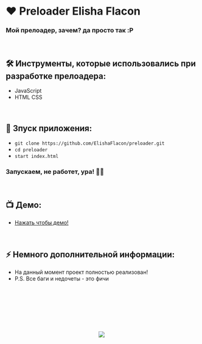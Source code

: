 <h1> 
     ❤️ Preloader Elisha Flacon
</h1>

<h3>
Мой прелоадер, зачем? да просто так :P
</h3>


</br>



<h2>
  🛠️ Инструменты, которые использовались при разработке прелоадера:
</h2>

- JavaScript
- HTML CSS



</br>



<h2>
  🚀 Зпуск приложения:
</h2>

- `git clone https://github.com/ElishaFlacon/preloader.git`
- `cd preloader`
- `start index.html`
<h3>
    Запускаем, не работет, ура! 🗿🚬
</h3>



</br>



<h2>
 📺 Демо:
</h2>

- <a href="https://elishaflacon.github.io/preloader/">Нажать чтобы демо!</a>



</br>



<h2>
⚡ Немного дополнительной информации:
</h2>

- На данный момент проект полностью реализован!
- P.S. Все баги и недочеты - это фичи



<br/>
<br/>
<br/>
<br/>
<br/>
<br/>



<p align="center">
  <img src="https://capsule-render.vercel.app/api?type=waving&color=d179b8&height=64&section=footer"/>
</p>
